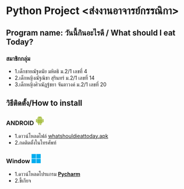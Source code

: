 # Python Project <ส่งงานอาจารย์กรรณิกา>
## Program name: วันนี้กินอะไรดี / What should I eat Today?
### สมาชิกกลุ่ม
* 1.เด็กชายณัฐดนัย มหิตธิ ม.2/1 เลขที่ 4
* 2.เด็กหญิงณัฐณิชา สุรินทร์ ม.2/1 เลขที่ 14
* 3.เด็กหญิงศิวณัฎฐ์ชยา จันตาวงค์ ม.2/1 เลขที่ 20

## วิธีติดตั้ง/How to install
### ANDROID <img src="img/android.svg" alt="android" width="25" length="25">
* 1.ดาวน์โหลดไฟล์ [whatshouldieattoday.apk]()
* 2.กดติดตั้งในโทรศัพท์
### **Window** <img src="img/window.svg" alt="window" width="25" length="25">
* 1.ดาวน์โหลดโปรแกรม [**Pycharm**](https://www.jetbrains.com/pycharm/download/?section=windows)
* 2.ขี้เกียจ 
